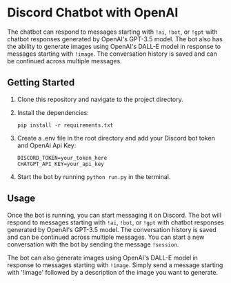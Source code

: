 # Discord Chatbot with OpenAI

The chatbot can respond to messages starting with ```!ai```, ```!bot```, or ```!gpt``` with chatbot responses generated by OpenAI's GPT-3.5 model. The bot also has the ability to generate images using OpenAI's DALL-E model in response to messages starting with ```!image```. The conversation history is saved and can be continued across multiple messages.


## Getting Started

1. Clone this repository and navigate to the project directory.
2. Install the dependencies:
   ```
   pip install -r requirements.txt
   ```

3. Create a .env file in the root directory and add your Discord bot token and OpenAi Api Key:
    ```
    DISCORD_TOKEN=your_token_here
    CHATGPT_API_KEY=your_api_key
    ```

4. Start the bot by running ```python run.py``` in the terminal.

## Usage

Once the bot is running, you can start messaging it on Discord. The bot will respond to messages starting with ```!ai```, ```!bot```, or ```!gpt``` with chatbot responses generated by OpenAI's GPT-3.5 model. The conversation history is saved and can be continued across multiple messages. You can start a new conversation with the bot by sending the message ```!session```.

The bot can also generate images using OpenAI's DALL-E model in response to messages starting with ```!image```. Simply send a message starting with '!image' followed by a description of the image you want to generate.
